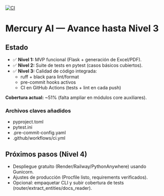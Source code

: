 ﻿[![CI](https://github.com/ocampoalbano-coder/asistente_web/actions/workflows/ci.yml/badge.svg)](https://github.com/ocampoalbano-coder/asistente_web/actions/workflows/ci.yml)

# Mercury AI — Avance hasta Nivel 3

## Estado
- ✅ **Nivel 1:** MVP funcional (Flask + generación de Excel/PDF).
- ✅ **Nivel 2:** Suite de tests en pytest (casos básicos cubiertos).
- ✅ **Nivel 3:** Calidad de código integrada:
  - ruff + black para lint/format
  - pre-commit hooks activos
  - CI en GitHub Actions (tests + lint en cada push)

**Cobertura actual:** ~51% (falta ampliar en módulos core auxiliares).

### Archivos claves añadidos
- pyproject.toml
- pytest.ini
- .pre-commit-config.yaml
- .github/workflows/ci.yml

## Próximos pasos (Nivel 4)
- Despliegue gratuito (Render/Railway/PythonAnywhere) usando Gunicorn.
- Ajustes de producción (Procfile listo, requirements verificados).
- Opcional: empaquetar CLI y subir cobertura de tests (router/extract_entities/docs_reader).

